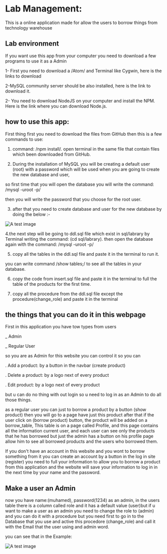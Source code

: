 # Lab Management: 

This is a online application made for allow the users to borrow things from technology warehouse 

 
 

## Lab environment 

If you want use this app from your computer you need to download a few programs to use it as a Admin  

1- First you need to download a /Atom/ and Terminal like Cygwin, here is the links to download  

2-MySQL community server should be also installed, here is the link to download it. 

2- You need to download NodeJS on your computer and install the NPM. Here is the link where you can download Node.js. 

 
 

## how to use this app: 

First thing first you need to download the files from GitHub then this is a few commands to use:  

1. command: /npm install/. open terminal in the same file that  contain files  which been downloaded from GitHub. 

2. During the installation of MySQL you will be creating a default user (root) with a password which will be used when you are going to create the new database and user, 

so first time that you will open the database you will write the command: /mysql -uroot -p/ 

then you will write the password that you choose for the root user. 

3. after that you need to create database and user for the new database by doing the below :- 

 
 

![A test image](Movavi2.png) 

 
 

4.the next step will be going to ddl.sql file which exist in sql/labrary by Terminal writing the command: (cd sql/labrary). then open the database again with the command: /mysql -uroot -p/ 

5. copy all the tables in the ddl.sql file and paste it in the terminal to run it. 

you can write command /show tables;/ to see all the tables in your database. 

6. copy the code from insert.sql file and paste it in the terminal to full the table of the products for the first time. 

7. copy all the procedure from the ddl.sql file except the procedure(change_role) and paste it in the terminal 

## the things that you can do it in this webpage  

First in this application you have tow types from users  

_ Admin 

_ Regular User 

 so you are as Admin for this website you can control it so you can  

 . Add a product: by a button in the navbar (create product)  

 . Delete a product: by a logo next of every product  

 . Edit product: by a logo next of every product 

 but u can do no thing with out login so u need to log in as an Admin to do all those things. 

 as a regular user you can just to borrow a product by a button (show product) then you will go to a page have just this product after that if the user click on (borrow product) button, the product will be added on a borrow_table, This table is on a page called Profile, and this page contains all the information current user, and each user can see only the products that he has borrowed but just the admin has a button on his profile page allow him to see all borrowed products and the users who borrowed them.  

 If you don't have an account in this website and you wont to borrow something from it you can create an account by a button in the log in site (register) you need to full your information to allow you to borrow a product from this application and the website will save your information to log in in the next time by your name and the password. 

 ## Make a user an Admin 

 now you have name:(muhamed), password(1234) as an admin, in the users table there is a column called role and it has a default value (user)but if u want to make a user as an admin you need to change the role to (admin) and you can do it with a procedure but you need first to go in to the Database that you use and active this procedore (change_role) and call it with the Email that the user using and admin word. 

 you can see that in the Example: 

![A test image](Movavi1.png) 